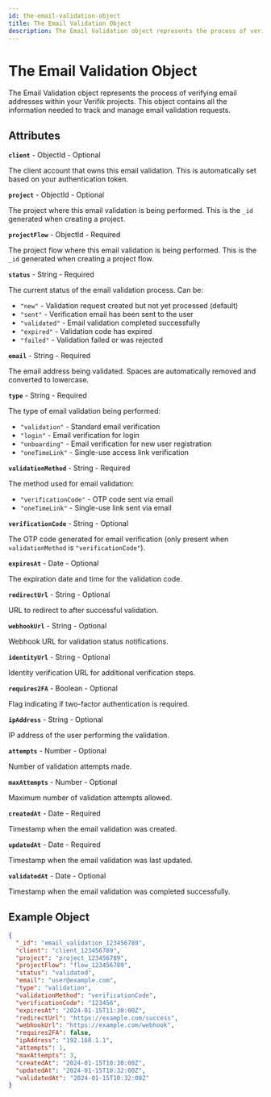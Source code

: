 ```yaml
---
id: the-email-validation-object
title: The Email Validation Object
description: The Email Validation object represents the process of verifying email addresses within your Verifik projects
---
```


# The Email Validation Object

The Email Validation object represents the process of verifying email addresses within your Verifik projects. This object contains all the information needed to track and manage email validation requests.

## Attributes

**`client`** - ObjectId - Optional

The client account that owns this email validation. This is automatically set based on your authentication token.

**`project`** - ObjectId - Optional

The project where this email validation is being performed. This is the `_id` generated when creating a project.

**`projectFlow`** - ObjectId - Required

The project flow where this email validation is being performed. This is the `_id` generated when creating a project flow.

**`status`** - String - Required

The current status of the email validation process. Can be:

* `"new"` - Validation request created but not yet processed (default)
* `"sent"` - Verification email has been sent to the user
* `"validated"` - Email validation completed successfully
* `"expired"` - Validation code has expired
* `"failed"` - Validation failed or was rejected

**`email`** - String - Required

The email address being validated. Spaces are automatically removed and converted to lowercase.

**`type`** - String - Required

The type of email validation being performed:

* `"validation"` - Standard email verification
* `"login"` - Email verification for login
* `"onboarding"` - Email verification for new user registration
* `"oneTimeLink"` - Single-use access link verification

**`validationMethod`** - String - Required

The method used for email validation:

* `"verificationCode"` - OTP code sent via email
* `"oneTimeLink"` - Single-use link sent via email

**`verificationCode`** - String - Optional

The OTP code generated for email verification (only present when `validationMethod` is `"verificationCode"`).

**`expiresAt`** - Date - Optional

The expiration date and time for the validation code.

**`redirectUrl`** - String - Optional

URL to redirect to after successful validation.

**`webhookUrl`** - String - Optional

Webhook URL for validation status notifications.

**`identityUrl`** - String - Optional

Identity verification URL for additional verification steps.

**`requires2FA`** - Boolean - Optional

Flag indicating if two-factor authentication is required.

**`ipAddress`** - String - Optional

IP address of the user performing the validation.

**`attempts`** - Number - Optional

Number of validation attempts made.

**`maxAttempts`** - Number - Optional

Maximum number of validation attempts allowed.

**`createdAt`** - Date - Required

Timestamp when the email validation was created.

**`updatedAt`** - Date - Required

Timestamp when the email validation was last updated.

**`validatedAt`** - Date - Optional

Timestamp when the email validation was completed successfully.

## Example Object

```json
{
  "_id": "email_validation_123456789",
  "client": "client_123456789",
  "project": "project_123456789",
  "projectFlow": "flow_123456789",
  "status": "validated",
  "email": "user@example.com",
  "type": "validation",
  "validationMethod": "verificationCode",
  "verificationCode": "123456",
  "expiresAt": "2024-01-15T11:30:00Z",
  "redirectUrl": "https://example.com/success",
  "webhookUrl": "https://example.com/webhook",
  "requires2FA": false,
  "ipAddress": "192.168.1.1",
  "attempts": 1,
  "maxAttempts": 3,
  "createdAt": "2024-01-15T10:30:00Z",
  "updatedAt": "2024-01-15T10:32:00Z",
  "validatedAt": "2024-01-15T10:32:00Z"
}
```
